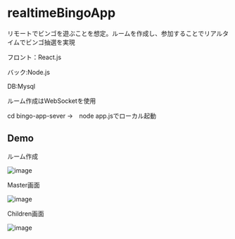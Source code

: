 # realtimeBingoApp

リモートでビンゴを遊ぶことを想定。ルームを作成し、参加することでリアルタイムでビンゴ抽選を実現

フロント：React.js

バック:Node.js

DB:Mysql

ルーム作成はWebSocketを使用

cd bingo-app-sever →　node app.jsでローカル起動


## Demo

ルーム作成

![image](https://user-images.githubusercontent.com/66721120/215015001-53fbdb1e-1461-4e3f-b7ed-d196d1b94f3b.png)


Master画面

![image](https://user-images.githubusercontent.com/66721120/215015066-6a6c3fc4-2242-411e-9f76-542094896bb3.png)


Children画面

![image](https://user-images.githubusercontent.com/66721120/215015142-0fad0b98-4d7a-4bd9-b861-656deb579d1b.png)

